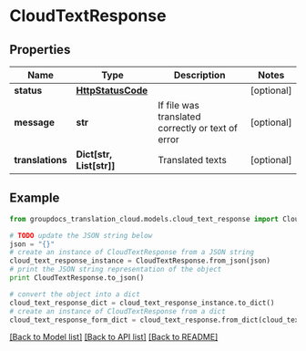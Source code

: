 # CloudTextResponse


## Properties
Name | Type | Description | Notes
------------ | ------------- | ------------- | -------------
**status** | [**HttpStatusCode**](HttpStatusCode.md) |  | [optional] 
**message** | **str** | If file was translated correctly or text of error | [optional] 
**translations** | **Dict[str, List[str]]** | Translated texts | [optional] 

## Example

```python
from groupdocs_translation_cloud.models.cloud_text_response import CloudTextResponse

# TODO update the JSON string below
json = "{}"
# create an instance of CloudTextResponse from a JSON string
cloud_text_response_instance = CloudTextResponse.from_json(json)
# print the JSON string representation of the object
print CloudTextResponse.to_json()

# convert the object into a dict
cloud_text_response_dict = cloud_text_response_instance.to_dict()
# create an instance of CloudTextResponse from a dict
cloud_text_response_form_dict = cloud_text_response.from_dict(cloud_text_response_dict)
```
[[Back to Model list]](../README.md#documentation-for-models) [[Back to API list]](../README.md#documentation-for-api-endpoints) [[Back to README]](../README.md)


